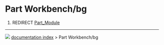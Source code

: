 # Part Workbench/bg
1.  REDIRECT [Part\_Module](Part_Module.md)



---
![](images/Right_arrow.png) [documentation index](../README.md) > Part Workbench/bg
